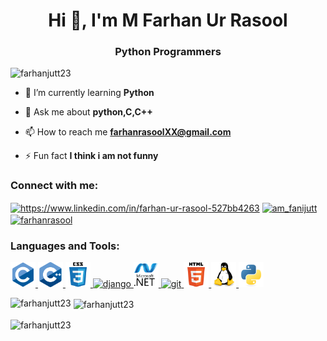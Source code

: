 <h1 align="center">Hi 👋, I'm M Farhan Ur Rasool</h1>
<h3 align="center">Python Programmers </h3>

<p align="left"> <img src="https://komarev.com/ghpvc/?username=farhanjutt23&label=Profile%20views&color=0e75b6&style=flat" alt="farhanjutt23" /> </p>

- 🌱 I’m currently learning **Python**

- 💬 Ask me about **python,C,C++**

- 📫 How to reach me **farhanrasoolXX@gmail.com**

- ⚡ Fun fact **I think i am not funny**

<h3 align="left">Connect with me:</h3>
<p align="left">
<a href="https://linkedin.com/in/https://www.linkedin.com/in/farhan-ur-rasool-527bb4263" target="blank"><img align="center" src="https://raw.githubusercontent.com/rahuldkjain/github-profile-readme-generator/master/src/images/icons/Social/linked-in-alt.svg" alt="https://www.linkedin.com/in/farhan-ur-rasool-527bb4263" height="30" width="40" /></a>
<a href="https://instagram.com/am_fanijutt" target="blank"><img align="center" src="https://raw.githubusercontent.com/rahuldkjain/github-profile-readme-generator/master/src/images/icons/Social/instagram.svg" alt="am_fanijutt" height="30" width="40" /></a>
<a href="https://www.leetcode.com/farhanrasool" target="blank"><img align="center" src="https://raw.githubusercontent.com/rahuldkjain/github-profile-readme-generator/master/src/images/icons/Social/leet-code.svg" alt="farhanrasool" height="30" width="40" /></a>
</p>

<h3 align="left">Languages and Tools:</h3>
<p align="left"> <a href="https://www.cprogramming.com/" target="_blank" rel="noreferrer"> <img src="https://raw.githubusercontent.com/devicons/devicon/master/icons/c/c-original.svg" alt="c" width="40" height="40"/> </a> <a href="https://www.w3schools.com/cpp/" target="_blank" rel="noreferrer"> <img src="https://raw.githubusercontent.com/devicons/devicon/master/icons/cplusplus/cplusplus-original.svg" alt="cplusplus" width="40" height="40"/> </a> <a href="https://www.w3schools.com/css/" target="_blank" rel="noreferrer"> <img src="https://raw.githubusercontent.com/devicons/devicon/master/icons/css3/css3-original-wordmark.svg" alt="css3" width="40" height="40"/> </a> <a href="https://www.djangoproject.com/" target="_blank" rel="noreferrer"> <img src="https://cdn.worldvectorlogo.com/logos/django.svg" alt="django" width="40" height="40"/> </a> <a href="https://dotnet.microsoft.com/" target="_blank" rel="noreferrer"> <img src="https://raw.githubusercontent.com/devicons/devicon/master/icons/dot-net/dot-net-original-wordmark.svg" alt="dotnet" width="40" height="40"/> </a> <a href="https://git-scm.com/" target="_blank" rel="noreferrer"> <img src="https://www.vectorlogo.zone/logos/git-scm/git-scm-icon.svg" alt="git" width="40" height="40"/> </a> <a href="https://www.w3.org/html/" target="_blank" rel="noreferrer"> <img src="https://raw.githubusercontent.com/devicons/devicon/master/icons/html5/html5-original-wordmark.svg" alt="html5" width="40" height="40"/> </a> <a href="https://www.linux.org/" target="_blank" rel="noreferrer"> <img src="https://raw.githubusercontent.com/devicons/devicon/master/icons/linux/linux-original.svg" alt="linux" width="40" height="40"/> </a> <a href="https://www.python.org" target="_blank" rel="noreferrer"> <img src="https://raw.githubusercontent.com/devicons/devicon/master/icons/python/python-original.svg" alt="python" width="40" height="40"/> </a> </p>

<p><img align="left" src="https://github-readme-stats.vercel.app/api/top-langs?username=farhanjutt23&show_icons=true&locale=en&layout=compact" alt="farhanjutt23" /></p>

<p>&nbsp;<img align="center" src="https://github-readme-stats.vercel.app/api?username=farhanjutt23&show_icons=true&locale=en" alt="farhanjutt23" /></p>

<p><img align="center" src="https://github-readme-streak-stats.herokuapp.com/?user=farhanjutt23&" alt="farhanjutt23" /></p>
